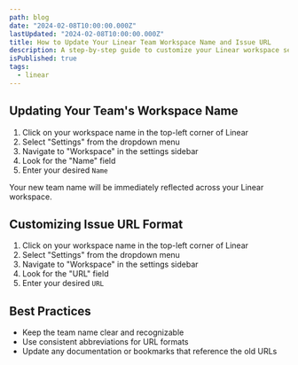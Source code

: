 ```yaml
---
path: blog
date: "2024-02-08T10:00:00.000Z"
lastUpdated: "2024-02-08T10:00:00.000Z"
title: How to Update Your Linear Team Workspace Name and Issue URL
description: A step-by-step guide to customize your Linear workspace settings including team name and issue URL format
isPublished: true
tags:
  - linear
---
```


## Updating Your Team's Workspace Name

1. Click on your workspace name in the top-left corner of Linear
2. Select "Settings" from the dropdown menu
3. Navigate to "Workspace" in the settings sidebar
4. Look for the "Name" field
5. Enter your desired `Name`

Your new team name will be immediately reflected across your Linear workspace.

## Customizing Issue URL Format

1. Click on your workspace name in the top-left corner of Linear
2. Select "Settings" from the dropdown menu
3. Navigate to "Workspace" in the settings sidebar
4. Look for the "URL" field
5. Enter your desired `URL`

## Best Practices

- Keep the team name clear and recognizable
- Use consistent abbreviations for URL formats
- Update any documentation or bookmarks that reference the old URLs
